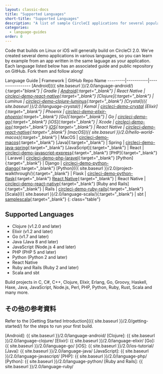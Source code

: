 ```yaml
---
layout: classic-docs
title: "Supported Languages"
short-title: "Supported Languages"
description: "A list of sample CircleCI applications for several popular languages"
categories:
  - language-guides
order: 0
---
```

Code that builds on Linux or iOS will generally build on CircleCI 2.0. We’ve created several demo applications in various languages, so you can learn by example from an app written in the same laguage as your application. Each language listed below has an associated guide and public repository on GitHub. Fork them and follow along!

Language Guide | Framework | GitHub Repo Name \---\---\---|\---\---\-----|\---\---\---\---\----- [Android]({{ site.baseurl }}/2.0/language-android/){:target="*blank"} | Gradle | [Android](https://github.com/CircleCI-Public/circleci-demo-react-native/blob/master/README.md){:target="_blank"} | React Native | [circleci-demo-react-native](https://github.com/CircleCI-Public/circleci-demo-react-native){:target="_blank"} [Clojure]{:target="_blank"} | Luminus | [circleci-demo-clojure-luminus](https://github.com/CircleCI-Public/circleci-demo-clojure-luminus){:target="_blank"} [Crystal]({{ site.baseurl }}/2.0/language-crystal/) | Kemal | [circleci-demo-crystal](https://github.com/CircleCI-Public/circleci-demo-crystal) [Elixir]{:target="_blank"} | Phoenix | [circleci-demo-elixir-phoenix](https://github.com/CircleCI-Public/circleci-demo-elixir-phoenix){:target="_blank"} [Go]{:target="_blank"} | Go | [circleci-demo-go](https://github.com/CircleCI-Public/circleci-demo-go){:target="_blank"} [iOS]{:target="_blank"} | Xcode | [circleci-demo-ios](https://github.com/CircleCI-Public/circleci-demo-ios){:target="_blank"} [iOS](https://github.com/CircleCI-Public/circleci-demo-react-native/blob/master/README.md){:target="_blank"} | React Native | [circleci-demo-react-native](https://github.com/CircleCI-Public/circleci-demo-react-native){:target="_blank"} [macOS]({{ site.baseurl }}/2.0/hello-world-macos){:target="_blank*"} | MacOS | [circleci-demo-macos](https://github.com/CircleCI-Public/circleci-demo-macos){:target="_blank"} [Java]{:target="_blank"} | Spring | [circleci-demo-java-spring](https://github.com/CircleCI-Public/circleci-demo-java-spring){:target="_blank"} [JavaScript]{:target="_blank"} | React | [circleci-demo-javascript-express](https://github.com/CircleCI-Public/circleci-demo-javascript-express){:target="_blank"} [PHP]{:target="_blank"} | Laravel | [circleci-demo-php-laravel](https://github.com/CircleCI-Public/circleci-demo-php-laravel){:target="_blank"} [Python]{:target="_blank"} | Django | [circleci-demo-python-django](https://github.com/CircleCI-Public/circleci-demo-python-django){:target="_blank"} [Python]({{ site.baseurl }}/2.0/project-walkthrough/){:target="_blank"} | Flask | [circleci-demo-python-flask](https://github.com/CircleCI-Public/circleci-demo-python-flask){:target="_blank"} [React Native](https://github.com/CircleCI-Public/circleci-demo-react-native/blob/master/README.md){:target="_blank"} | React Native | [circleci-demo-react-native](https://github.com/CircleCI-Public/circleci-demo-react-native){:target="_blank"} [Ruby and Rails]{:target="_blank"} | Rails | [circleci-demo-ruby-rails](https://github.com/CircleCI-Public/circleci-demo-ruby-rails){:target="_blank"} [Scala]({{ site.baseurl }}/2.0/language-scala/){:target="_blank"} | sbt | [samplescala](https://github.com/ariv3ra/samplescala){:target="_blank"} {: class="table"}

## Supported Languages

- Clojure (v1.2.0 and later)
- Elixir (v1.2 and later)
- Go (v1.7 and later)
- Java (Java 8 and later)
- JavaScript (Node.js 4 and later)
- PHP (PHP 5 and later)
- Python (Python 2 and later)
- React Native
- Ruby and Rails (Ruby 2 and later)
- Scala and sbt

Build projects in C, C#, C++, Clojure, Elixir, Erlang, Go, Groovy, Haskell, Haxe, Java, JavaScript, Node.js, Perl, PHP, Python, Ruby, Rust, Scala and many more.

## その他の参考資料

Refer to the [Getting Started Introduction]({{ site.baseurl }}/2.0/getting-started/) for the steps to run your first build.

[Android]: {{ site.baseurl }}/2.0/language-android/ [Clojure]: {{ site.baseurl }}/2.0/language-clojure/ [Elixir]: {{ site.baseurl }}/2.0/language-elixir/ [Go]: {{ site.baseurl }}/2.0/language-go/ [iOS]: {{ site.baseurl }}/2.0/ios-tutorial/ [Java]: {{ site.baseurl }}/2.0/language-java/ [JavaScript]: {{ site.baseurl }}/2.0/language-javascript/ [PHP]: {{ site.baseurl }}/2.0/language-php/ [Python]: {{ site.baseurl }}/2.0/language-python/ [Ruby and Rails]: {{ site.baseurl }}/2.0/language-ruby/